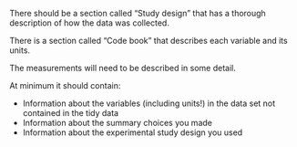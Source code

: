 There should be a section called “Study design” that has a thorough description of how the data was collected.

There is a section called “Code book” that describes each variable and its units.

The measurements will need to be described in some detail.


At minimum it should contain:

- Information about the variables (including units!) in the data set not contained in the tidy data
- Information about the summary choices you made
- Information about the experimental study design you used
